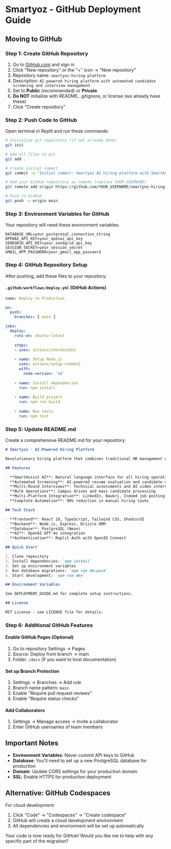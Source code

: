 # Smartyoz - GitHub Deployment Guide

## Moving to GitHub

### Step 1: Create GitHub Repository
1. Go to [GitHub.com](https://github.com) and sign in
2. Click "New repository" or the "+" icon → "New repository"
3. Repository name: `smartyoz-hiring-platform`
4. Description: `AI-powered hiring platform with automated candidate screening and interview management`
5. Set to **Public** (recommended) or **Private**
6. **Do NOT** initialize with README, .gitignore, or license (we already have these)
7. Click "Create repository"

### Step 2: Push Code to GitHub

Open terminal in Replit and run these commands:

```bash
# Initialize git repository (if not already done)
git init

# Add all files to git
git add .

# Create initial commit
git commit -m "Initial commit: Smartyoz AI hiring platform with SmartAssist"

# Add your GitHub repository as remote (replace YOUR_USERNAME)
git remote add origin https://github.com/YOUR_USERNAME/smartyoz-hiring-platform.git

# Push to GitHub
git push -u origin main
```

### Step 3: Environment Variables for GitHub
Your repository will need these environment variables:

```env
DATABASE_URL=your_postgresql_connection_string
OPENAI_API_KEY=your_openai_api_key
SENDGRID_API_KEY=your_sendgrid_api_key
SESSION_SECRET=your_session_secret
GMAIL_APP_PASSWORD=your_gmail_app_password
```

### Step 4: GitHub Repository Setup

After pushing, add these files to your repository:

#### `.github/workflows/deploy.yml` (GitHub Actions)
```yaml
name: Deploy to Production

on:
  push:
    branches: [ main ]

jobs:
  deploy:
    runs-on: ubuntu-latest
    
    steps:
    - uses: actions/checkout@v2
    
    - name: Setup Node.js
      uses: actions/setup-node@v2
      with:
        node-version: '18'
        
    - name: Install dependencies
      run: npm install
      
    - name: Build project
      run: npm run build
      
    - name: Run tests
      run: npm test
```

### Step 5: Update README.md

Create a comprehensive README.md for your repository:

```markdown
# Smartyoz - AI-Powered Hiring Platform

Revolutionary hiring platform that combines traditional HR management with AI automation.

## Features

- **SmartAssist AI**: Natural language interface for all hiring operations
- **Automated Screening**: AI-powered resume evaluation and candidate matching
- **Multi-Round Interviews**: Technical assessments and AI video interviews
- **Bulk Operations**: Campus drives and mass candidate processing
- **Multi-Platform Integration**: LinkedIn, Naukri, Indeed job posting
- **Complete Automation**: 90% reduction in manual hiring tasks

## Tech Stack

- **Frontend**: React 18, TypeScript, Tailwind CSS, Shadcn/UI
- **Backend**: Node.js, Express, Drizzle ORM
- **Database**: PostgreSQL (Neon)
- **AI**: OpenAI GPT-4o integration
- **Authentication**: Replit Auth with OpenID Connect

## Quick Start

1. Clone repository
2. Install dependencies: `npm install`
3. Set up environment variables
4. Run database migrations: `npm run db:push`
5. Start development: `npm run dev`

## Environment Variables

See DEPLOYMENT_GUIDE.md for complete setup instructions.

## License

MIT License - see LICENSE file for details.
```

### Step 6: Additional GitHub Features

#### Enable GitHub Pages (Optional)
1. Go to repository Settings → Pages
2. Source: Deploy from branch → main
3. Folder: `/docs` (if you want to host documentation)

#### Set up Branch Protection
1. Settings → Branches → Add rule
2. Branch name pattern: `main`
3. Enable "Require pull request reviews"
4. Enable "Require status checks"

#### Add Collaborators
1. Settings → Manage access → Invite a collaborator
2. Enter GitHub usernames of team members

## Important Notes

- **Environment Variables**: Never commit API keys to GitHub
- **Database**: You'll need to set up a new PostgreSQL database for production
- **Domain**: Update CORS settings for your production domain
- **SSL**: Enable HTTPS for production deployment

## Alternative: GitHub Codespaces

For cloud development:
1. Click "Code" → "Codespaces" → "Create codespace"
2. GitHub will create a cloud development environment
3. All dependencies and environment will be set up automatically

Your code is now ready for GitHub! Would you like me to help with any specific part of the migration?